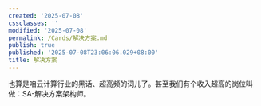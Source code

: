```yaml
---
created: '2025-07-08'
cssclasses: ''
modified: '2025-07-08'
permalink: /Cards/解决方案.md
publish: true
published: '2025-07-08T23:06:06.029+08:00'
title: 解决方案
---
```

也算是咱云计算行业的黑话、超高频的词儿了。甚至我们有个收入超高的岗位叫做：SA-解决方案架构师。
